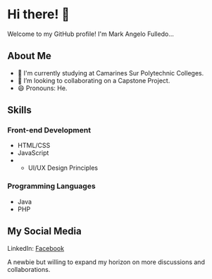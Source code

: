 # Hi there! 👋

Welcome to my GitHub profile! I'm Mark Angelo Fulledo...

## About Me

- 🏫 I'm currently studying at Camarines Sur Polytechnic Colleges.
- 👯 I’m looking to collaborating on a Capstone Project.
- 😄 Pronouns: He.

## Skills

### Front-end Development
- HTML/CSS
- JavaScript
- - UI/UX Design Principles

### Programming Languages
- Java
- PHP

## My Social Media
LinkedIn: [Facebook](https://www.facebook.com/markangelo.fulledo/)

A newbie but willing to expand my horizon on more discussions and collaborations.
